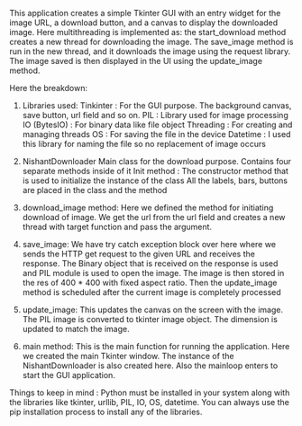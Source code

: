 This application creates a simple Tkinter GUI with an entry widget for the image URL, a download button, and a canvas to display the downloaded image. Here multithreading is implemented as: the start_download method creates a new thread for downloading the image. The save_image method is run in the new thread, and it downloads the image using the request library. The image saved is then displayed in the UI using the update_image method. 


Here the breakdown:

1) Libraries used:
      Tinkinter : For the GUI purpose. The background canvas, save button, url field and so on.
      PIL : Library used for image processing
      IO (BytesIO) : For binary data like file object
      Threading : For creating and managing threads
      OS : For saving the file in the device
      Datetime : I used this library for naming the file so no replacement of image occurs

2) NishantDownloader
      Main class for the download purpose. Contains four separate methods inside of it
      Init method : The constructor method that is used to initialize the instance of the class
      All the labels, bars, buttons are placed in the class and the method

3) download_image method:
      Here we defined the method for initiating download of image. We get the url from the url
      field and creates a new thread with target function and pass the argument.

4) save_image:
      We have try catch exception block over here where we sends the HTTP get request to the given
      URL and receives the response. The Binary object that is received on the response is used and PIL
      module is used to open the image. The image is then stored in the res of 400 * 400 with fixed aspect ratio.
      Then the update_image method is scheduled after the current image is completely processed

5) update_image:
      This updates the canvas on the screen with the image. The PIL image is converted to tkinter
      image object. The dimension is updated to match the image.
   
7) main method:
      This is the main function for running the application. Here we created the main
      Tkinter window. The instance of the NishantDownloader is also created here. Also the mainloop
      enters to start the GUI application.


Things to keep in mind : Python must be installed in your system along with the libraries like tkinter, urllib, 
PIL, IO, OS, datetime. You can always use the pip installation process to install any of the libraries.
